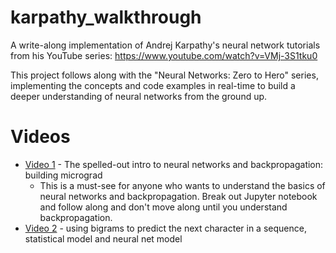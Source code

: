 # karpathy_walkthrough

A write-along implementation of Andrej Karpathy's neural network tutorials from his YouTube series: https://www.youtube.com/watch?v=VMj-3S1tku0

This project follows along with the "Neural Networks: Zero to Hero" series, implementing the concepts and code examples in real-time to build a deeper understanding of neural networks from the ground up.

# Videos

- [Video 1](https://youtu.be/VMj-3S1tku0?si=ktZoKgNK0FsFbMyt) - The spelled-out intro to neural networks and backpropagation: building micrograd
    - This is a must-see for anyone who wants to understand the basics of neural networks and backpropagation.  Break out Jupyter notebook and follow along and don't move along until you understand backpropagation.
- [Video 2](https://www.youtube.com/watch?v=PaCmpygFfXo&list=PLAqhIrjkxbuWI23v9cThsA9GvCAUhRvKZ&index=2) - using bigrams to predict the next character in a sequence, statistical model and neural net model